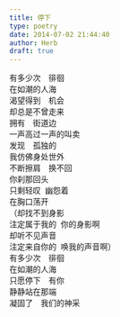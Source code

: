 ```yaml
---  
title: 停下  
type: poetry  
date: 2014-07-02 21:44:40  
author: Herb  
draft: true
---  
```

有多少次　徘徊  
在如潮的人海  
渴望得到　机会  
却总是不曾走来  
拥有　街道边  
一声高过一声的叫卖  
发现　孤独的  
我仿佛身处世外  
不断擦肩　换不回  
你刹那回头  
只剩轻叹  幽怨着  
在胸口荡开  
（却找不到身影  
注定属于我的  你的身影啊  
却听不见声音  
注定来自你的  唤我的声音啊）  
有多少次　徘徊  
在如潮的人海  
只愿停下　有你  
静静站在那端  
凝固了　我们的神采